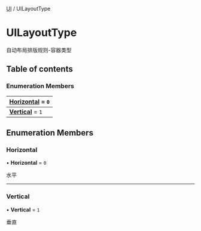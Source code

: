 [UI](../groups/UI.UI.md) / UILayoutType

# UILayoutType <Badge type="tip" text="Enumeration" /> <Score text="UILayoutType" />

自动布局排版规则-容器类型

## Table of contents

### Enumeration Members <Score text="Enumeration" /> 
| **[Horizontal](mw.UILayoutType.md#horizontal)** = ``0``  |
| :----- |
| **[Vertical](mw.UILayoutType.md#vertical)** = ``1`` |

## Enumeration Members

### Horizontal <Score text="Horizontal" /> 

• **Horizontal** = ``0``

水平

___

### Vertical <Score text="Vertical" /> 

• **Vertical** = ``1``

垂直
